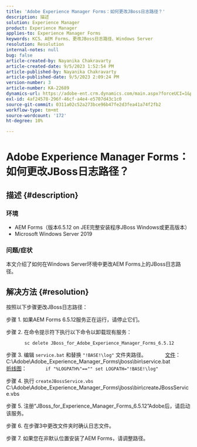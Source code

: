 ```yaml
---
title: 'Adobe Experience Manager Forms：如何更改JBoss日志路径？'
description: 描述
solution: Experience Manager
product: Experience Manager
applies-to: Experience Manager Forms
keywords: KCS、AEM Forms、更改JBoss日志路径、Windows Server
resolution: Resolution
internal-notes: null
bug: false
article-created-by: Nayanika Chakravarty
article-created-date: 9/5/2023 1:52:54 PM
article-published-by: Nayanika Chakravarty
article-published-date: 9/5/2023 2:09:24 PM
version-number: 3
article-number: KA-22689
dynamics-url: https://adobe-ent.crm.dynamics.com/main.aspx?forceUCI=1&pagetype=entityrecord&etn=knowledgearticle&id=433d107d-f34b-ee11-be6e-6045bd006c82
exl-id: 4af24578-296f-46cf-a4e4-e5707d43c1c0
source-git-commit: 0311a02c52a273bce96b47fe2d3fea41a74f2fb2
workflow-type: tm+mt
source-wordcount: '172'
ht-degree: 10%

---
```


# Adobe Experience Manager Forms：如何更改JBoss日志路径？

## 描述 {#description}


### 环境

- AEM Forms（版本6.5.12 on JEE完整安装程序JBoss Windows或更高版本）
- Microsoft Windows Server 2019


### 问题/症状

本文介绍了如何在Windows Server环境中更改AEM Forms上的JBoss日志路径。


## 解决方法 {#resolution}


按照以下步骤更改JBoss日志路径：

步骤 1. 如果AEM Forms 6.5.12服务正在运行，请停止它们。

步骤 2. 在命令提示符下执行以下命令以卸载现有服务：

`       sc delete JBoss_for_Adobe_Experience_Manager_Forms_6.5.12`

步骤 3. 编辑 `service.bat` 和替换 `"!BASE!\log"` 文件夹路径。
            <u>文件</u>： C:\Adobe\Adobe_Experience_Manager_Forms\jboss\bin\service.bat
            <u>折线图</u>：
            `if "%LOGPATH%"=="" set LOGPATH="!BASE!\log"`

步骤 4. 执行 `createJBossService.vbs`
            C:\Adobe\Adobe_Experience_Manager_Forms\jboss\bin\createJBossService.vbs

步骤 5. 注册“JBoss_for_Experience_Manager_Forms_6.5.12”Adobe后，请启动该服务。

步骤 6. 在步骤3中更改文件夹时确认日志文件。

步骤 7. 如果您在非默认位置安装了AEM Forms，请调整路径。
